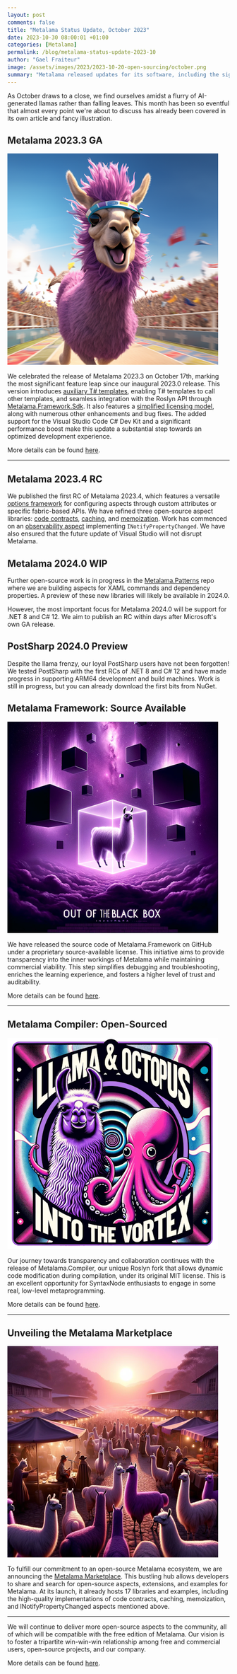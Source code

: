 ```yaml
---
layout: post
comments: false
title: "Metalama Status Update, October 2023"
date: 2023-10-30 08:00:01 +01:00
categories: [Metalama]
permalink: /blog/metalama-status-update-2023-10
author: "Gael Fraiteur"
image: /assets/images/2023/2023-10-20-open-sourcing/october.png
summary: "Metalama released updates for its software, including the significant feature leap in Metalama 2023.3 and the first RC of Metalama 2023.4. The company also unveiled the Metalama Marketplace for open-source aspects, extensions, and examples."
---
```


As October draws to a close, we find ourselves amidst a flurry of AI-generated llamas rather than falling leaves. This month has been so eventful that almost every point we're about to discuss has already been covered in its own article and fancy illustration.

## Metalama 2023.3 GA

<img src="/assets/images/2023/2023-10-17-metalama-2023-3/llama.png" class="thumbnailFloatRight"/>

We celebrated the release of Metalama 2023.3 on October 17th, marking the most significant feature leap since our inaugural 2023.0 release. This version introduces [auxiliary T# templates](https://doc.postsharp.net/metalama/conceptual/aspects/templates/auxilliary-templates), enabling T# templates to call other templates, and seamless integration with the Roslyn API through [Metalama.Framework.Sdk](https://doc.postsharp.net/metalama/conceptual/sdk). It also features a [simplified licensing model](https://blog.postsharp.net/post/metalama-open-source-licensing), along with numerous other enhancements and bug fixes. The added support for the Visual Studio Code C# Dev Kit and a significant performance boost make this update a substantial step towards an optimized development experience.

More details can be found [here](https://blog.postsharp.net/post/metalama-2023-3-ga).

___

## Metalama 2023.4 RC

We published the first RC of Metalama 2023.4, which features a versatile [options framework](https://doc.postsharp.net/metalama/conceptual/aspects/configuration) for configuring aspects through custom attributes or specific fabric-based APIs. We have refined three open-source aspect libraries: [code contracts](https://doc.postsharp.net/metalama/patterns/contracts), [caching](https://doc.postsharp.net/metalama/patterns/caching), and [memoization](https://doc.postsharp.net/metalama/patterns/memoization). Work has commenced on an [observability aspect](https://doc.postsharp.net/metalama/api/metalama_patterns_observability_observableattribute) implementing `INotifyPropertyChanged`. We have also ensured that the future update of Visual Studio will not disrupt Metalama.

## Metalama 2024.0 WIP

Further open-source work is in progress in the [Metalama.Patterns](https://github.com/postsharp/Metalama.Patterns/tree/develop/2024.0) repo where we are building aspects for XAML commands and dependency properties. A preview of these new libraries will likely be available in 2024.0.

However, the most important focus for Metalama 2024.0 will be support for .NET 8 and C# 12. We aim to publish an RC within days after Microsoft's own GA release.

## PostSharp 2024.0 Preview

Despite the llama frenzy, our loyal PostSharp users have not been forgotten! We tested PostSharp with the first RCs of .NET 8 and C# 12 and have made progress in supporting ARM64 development and build machines. Work is still in progress, but you can already download the first bits from NuGet.

## Metalama Framework: Source Available

<img src="/assets/images/2023/2023-10-20-open-sourcing/source-available.png" class="thumbnailFloatLeft"/>

We have released the source code of Metalama.Framework on GitHub under a proprietary source-available license. This initiative aims to provide transparency into the inner workings of Metalama while maintaining commercial viability. This step simplifies debugging and troubleshooting, enriches the learning experience, and fosters a higher level of trust and auditability.

More details can be found [here](https://blog.postsharp.net/post/source-available).

___

## Metalama Compiler: Open-Sourced

<img src="/assets/images/2023/2023-10-20-open-sourcing/llama-and-octopus.png" class="thumbnailFloatRight"/>

Our journey towards transparency and collaboration continues with the release of Metalama.Compiler, our unique Roslyn fork that allows dynamic code modification during compilation, under its original MIT license. This is an excellent opportunity for SyntaxNode enthusiasts to engage in some real, low-level metaprogramming.

More details can be found [here](https://blog.postsharp.net/post/open-sourcing-metalama-compiler).

___

## Unveiling the Metalama Marketplace

<img src="/assets/images/2023/2023-10-20-open-sourcing/marketplace.png" class="thumbnailFloatLeft"/>

To fulfill our commitment to an open-source Metalama ecosystem, we are announcing the [Metalama Marketplace](https://www.postsharp.net/metalama/marketplace). This bustling hub allows developers to share and search for open-source aspects, extensions, and examples for Metalama. At its launch, it already hosts 17 libraries and examples, including the high-quality implementations of code contracts, caching, memoization, and INotifyPropertyChanged aspects mentioned above.

___

We will continue to deliver more open-source aspects to the community, all of which will be compatible with the free edition of Metalama. Our vision is to foster a tripartite win-win-win relationship among free and commercial users, open-source projects, and our company.

More details can be found [here](https://blog.postsharp.net/post/marketplace).


